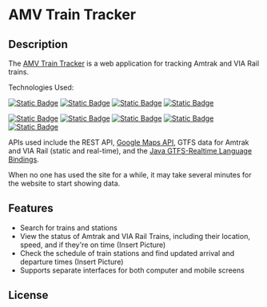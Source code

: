 # AMV Train Tracker
## Description

The [AMV Train Tracker](https://amv-train-tracker.onrender.com/) is a web application for tracking Amtrak and VIA Rail trains.

Technologies Used:

[![Static Badge](https://img.shields.io/badge/Vite-%23646CFF?style=for-the-badge&logo=vite&labelColor=black)](https://vite.dev/)
[![Static Badge](https://img.shields.io/badge/React-%2361DAFB?style=for-the-badge&logo=react&labelColor=black)](https://react.dev/)
[![Static Badge](https://img.shields.io/badge/TypeScript-%233178C6?style=for-the-badge&logo=typescript&labelColor=black)](https://www.typescriptlang.org/)
[![Static Badge](https://img.shields.io/badge/TailwindCSS-%2306B6D4?style=for-the-badge&logo=tailwindcss&labelColor=black)](https://tailwindcss.com/)

[![Static Badge](https://img.shields.io/badge/Java-%23C65D00?style=for-the-badge&logo=openjdk&labelColor=black)](https://openjdk.org/)
[![Static Badge](https://img.shields.io/badge/Spring-%236DB33F?style=for-the-badge&logo=spring&labelColor=black)](https://spring.io/)
[![Static Badge](https://img.shields.io/badge/SpringBoot-%236DB33F?style=for-the-badge&logo=springboot&labelColor=black)](https://spring.io/projects/spring-boot)
[![Static Badge](https://img.shields.io/badge/PostgreSQL-%234169E1?style=for-the-badge&logo=postgresql&labelColor=black)](https://www.postgresql.org/)
[![Static Badge](https://img.shields.io/badge/Docker-%232496ED?style=for-the-badge&logo=docker&labelColor=black)](https://www.docker.com/)

APIs used include the REST API, [Google Maps API](https://mapsplatform.google.com/lp/maps-apis/), GTFS data for Amtrak and VIA Rail (static and real-time), and the [Java GTFS-Realtime Language Bindings](https://gtfs.org/documentation/realtime/language-bindings/java/).

When no one has used the site for a while, it may take several minutes for the website to start showing data.

## Features

- Search for trains and stations
- View the status of Amtrak and VIA Rail Trains, including their location, speed, and if they're on time (Insert Picture)
- Check the schedule of train stations and find updated arrival and departure times (Insert Picture)
- Supports separate interfaces for both computer and mobile screens

## License
